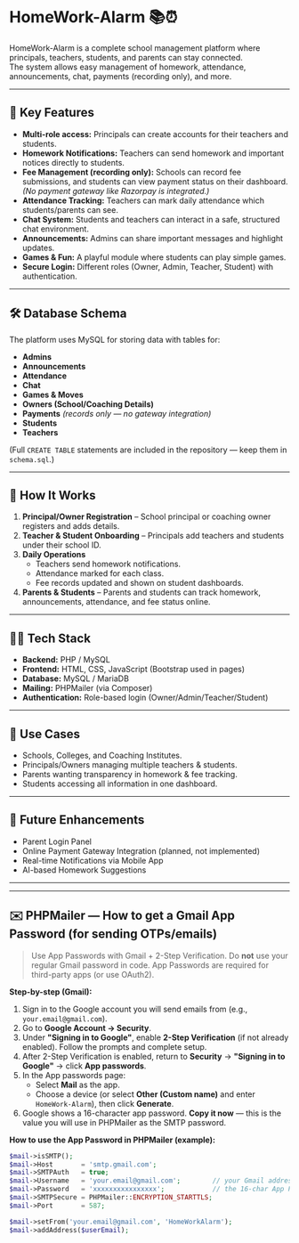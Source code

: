 # HomeWork-Alarm 📚⏰

HomeWork-Alarm is a complete school management platform where principals, teachers, students, and parents can stay connected.  
The system allows easy management of homework, attendance, announcements, chat, payments (recording only), and more.

---

## 🌟 Key Features
- **Multi-role access:** Principals can create accounts for their teachers and students.  
- **Homework Notifications:** Teachers can send homework and important notices directly to students.  
- **Fee Management (recording only):** Schools can record fee submissions, and students can view payment status on their dashboard. *(No payment gateway like Razorpay is integrated.)*  
- **Attendance Tracking:** Teachers can mark daily attendance which students/parents can see.  
- **Chat System:** Students and teachers can interact in a safe, structured chat environment.  
- **Announcements:** Admins can share important messages and highlight updates.  
- **Games & Fun:** A playful module where students can play simple games.  
- **Secure Login:** Different roles (Owner, Admin, Teacher, Student) with authentication.  

---

## 🛠️ Database Schema
The platform uses MySQL for storing data with tables for:
- **Admins**
- **Announcements**
- **Attendance**
- **Chat**
- **Games & Moves**
- **Owners (School/Coaching Details)**
- **Payments** *(records only — no gateway integration)*
- **Students**
- **Teachers**

(Full `CREATE TABLE` statements are included in the repository — keep them in `schema.sql`.)

---

## 🚀 How It Works
1. **Principal/Owner Registration** – School principal or coaching owner registers and adds details.  
2. **Teacher & Student Onboarding** – Principals add teachers and students under their school ID.  
3. **Daily Operations**  
   - Teachers send homework notifications.  
   - Attendance marked for each class.  
   - Fee records updated and shown on student dashboards.  
4. **Parents & Students** – Parents and students can track homework, announcements, attendance, and fee status online.  

---

## 🧑‍💻 Tech Stack
- **Backend:** PHP / MySQL  
- **Frontend:** HTML, CSS, JavaScript (Bootstrap used in pages)  
- **Database:** MySQL / MariaDB  
- **Mailing:** PHPMailer (via Composer)  
- **Authentication:** Role-based login (Owner/Admin/Teacher/Student)  

---

## 📌 Use Cases
- Schools, Colleges, and Coaching Institutes.  
- Principals/Owners managing multiple teachers & students.  
- Parents wanting transparency in homework & fee tracking.  
- Students accessing all information in one dashboard.  

---

## 🔮 Future Enhancements
- Parent Login Panel  
- Online Payment Gateway Integration (planned, not implemented)  
- Real-time Notifications via Mobile App  
- AI-based Homework Suggestions  

---


---

## ✉️ PHPMailer — How to get a Gmail App Password (for sending OTPs/emails)
> Use App Passwords with Gmail + 2-Step Verification. Do **not** use your regular Gmail password in code. App Passwords are required for third-party apps (or use OAuth2).

**Step-by-step (Gmail):**
1. Sign in to the Google account you will send emails from (e.g., `your.email@gmail.com`).  
2. Go to **Google Account → Security**.  
3. Under **"Signing in to Google"**, enable **2-Step Verification** (if not already enabled). Follow the prompts and complete setup.  
4. After 2-Step Verification is enabled, return to **Security** → **"Signing in to Google"** → click **App passwords**.  
5. In the App passwords page:
   - Select **Mail** as the app.
   - Choose a device (or select **Other (Custom name)** and enter `HomeWork-Alarm`), then click **Generate**.  
6. Google shows a 16-character app password. **Copy it now** — this is the value you will use in PHPMailer as the SMTP password.

**How to use the App Password in PHPMailer (example):**
```php
$mail->isSMTP();
$mail->Host       = 'smtp.gmail.com';
$mail->SMTPAuth   = true;
$mail->Username   = 'your.email@gmail.com';        // your Gmail address
$mail->Password   = 'xxxxxxxxxxxxxxxx';            // the 16-char App Password from Google
$mail->SMTPSecure = PHPMailer::ENCRYPTION_STARTTLS;
$mail->Port       = 587;

$mail->setFrom('your.email@gmail.com', 'HomeWorkAlarm');
$mail->addAddress($userEmail);
